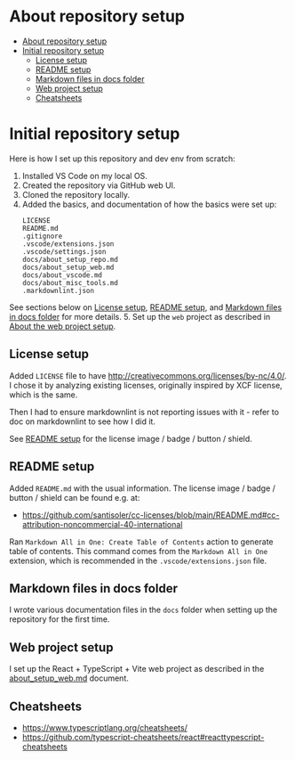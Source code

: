 # About repository setup

- [About repository setup](#about-repository-setup)
- [Initial repository setup](#initial-repository-setup)
  - [License setup](#license-setup)
  - [README setup](#readme-setup)
  - [Markdown files in docs folder](#markdown-files-in-docs-folder)
  - [Web project setup](#web-project-setup)
  - [Cheatsheets](#cheatsheets)

# Initial repository setup

Here is how I set up this repository and dev env from scratch:

1. Installed VS Code on my local OS.
2. Created the repository via GitHub web UI.
3. Cloned the repository locally.
4. Added the basics, and documentation of how the basics were set up:
    ```text
    LICENSE
    README.md
    .gitignore
    .vscode/extensions.json
    .vscode/settings.json
    docs/about_setup_repo.md
    docs/about_setup_web.md
    docs/about_vscode.md
    docs/about_misc_tools.md
    .markdownlint.json
    ```

  See sections below on [License setup](#license-setup), [README setup](#readme-setup),
  and [Markdown files in docs folder](#markdown-files-in-docs-folder) for more details.
5. Set up the `web` project as described in [About the web project setup](about_setup_web.md).

## License setup

Added `LICENSE` file to have http://creativecommons.org/licenses/by-nc/4.0/.
I chose it by analyzing existing licenses, originally inspired by XCF license,
which is the same.

Then I had to ensure markdownlint is not reporting issues with it -
refer to doc on markdownlint to see how I did it.

See [README setup](#readme-setup) for the license image / badge / button / shield.

## README setup

Added `README.md` with the usual information. The license image / badge / button / shield can be found e.g. at:

- https://github.com/santisoler/cc-licenses/blob/main/README.md#cc-attribution-noncommercial-40-international

Ran `Markdown All in One: Create Table of Contents` action to generate table of contents.
This command comes from the `Markdown All in One` extension, which is recommended in the `.vscode/extensions.json` file.

## Markdown files in docs folder

I wrote various documentation files in the `docs` folder when setting up the repository for the first time.

## Web project setup

I set up the React + TypeScript + Vite web project as described in the [about_setup_web.md](about_setup_web.md) document.

## Cheatsheets

- https://www.typescriptlang.org/cheatsheets/
- https://github.com/typescript-cheatsheets/react#reacttypescript-cheatsheets

